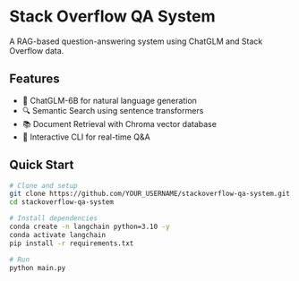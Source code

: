 # Stack Overflow QA System

A RAG-based question-answering system using ChatGLM and Stack Overflow data.

## Features

- 🤖 ChatGLM-6B for natural language generation
- 🔍 Semantic Search using sentence transformers  
- 📚 Document Retrieval with Chroma vector database
- 💬 Interactive CLI for real-time Q&A

## Quick Start

```bash
# Clone and setup
git clone https://github.com/YOUR_USERNAME/stackoverflow-qa-system.git
cd stackoverflow-qa-system

# Install dependencies  
conda create -n langchain python=3.10 -y
conda activate langchain
pip install -r requirements.txt

# Run
python main.py
